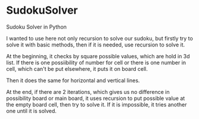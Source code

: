 # SudokuSolver
Sudoku Solver in Python

I wanted to use here not only recursion to solve our sudoku, but firstly try to solve it with basic methods, then if it is needed, use recursion to solve it.

At the beginning, it checks by square possible values, which are hold in 3d list. If there is one possiibility of number for cell or there is one number in cell, which can't be put elsewhere, it puts it on board cell.

Then it does the same for horizontal and vertical lines.

At the end, if there are 2 iterations, which gives us no difference in possibility board or main board, it uses recursion to put possible value at the empty board cell, then try to solve it. If it is impossible, it tries another one until it is solved.
